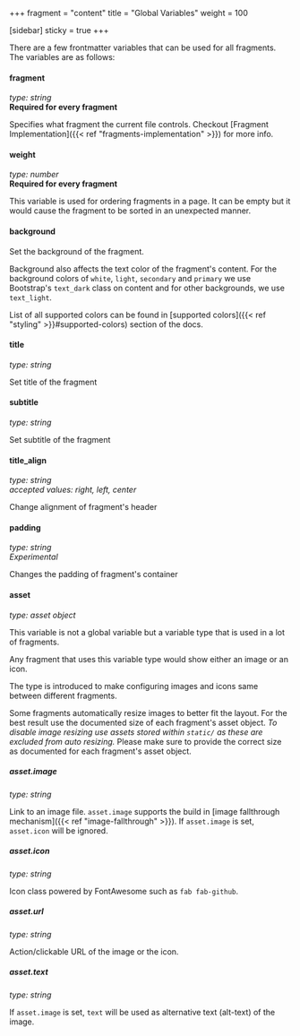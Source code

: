 +++
fragment = "content"
title = "Global Variables"
weight = 100

[sidebar]
  sticky = true
+++

There are a few frontmatter variables that can be used for all fragments. The
variables are as follows:

#### fragment
*type: string*  
**Required for every fragment**

Specifies what fragment the current file controls. Checkout [Fragment Implementation]({{< ref "fragments-implementation" >}}) for more info.

#### weight
*type: number*  
**Required for every fragment**

This variable is used for ordering fragments in a page. It can be empty but it would cause the fragment to be sorted in an unexpected manner.

#### background
Set the background of the fragment.

Background also affects the text color of the fragment's content.
For the background colors of `white`, `light`, `secondary` and `primary` we use Bootstrap's `text_dark` class on content and for other backgrounds, we use `text_light`.

List of all supported colors can be found in [supported colors]({{< ref "styling" >}}#supported-colors) section of the docs.

#### title
*type: string*

Set title of the fragment

#### subtitle
*type: string*

Set subtitle of the fragment

#### title_align
*type: string*  
*accepted values: right, left, center*

Change alignment of fragment's header

#### padding
*type: string*  
*Experimental* 

Changes the padding of fragment's container

#### asset
*type: asset object*

This variable is not a global variable but a variable type that is used in a lot of fragments.

Any fragment that uses this variable type would show either an image or an icon.

The type is introduced to make configuring images and icons same between different fragments.

Some fragments automatically resize images to better fit the layout. For the best result use the documented size of each fragment's asset object.
*To disable image resizing use assets stored within `static/` as these are excluded from auto resizing.*
Please make sure to provide the correct size as documented for each fragment's asset object.

##### asset.image
*type: string*

Link to an image file. `asset.image` supports the build in [image fallthrough mechanism]({{< ref "image-fallthrough" >}}).
If `asset.image` is set, `asset.icon` will be ignored.

##### asset.icon
*type: string*

Icon class powered by FontAwesome such as `fab fab-github`.

##### asset.url
*type: string*

Action/clickable URL of the image or the icon.

##### asset.text
*type: string*

If `asset.image` is set, `text` will be used as alternative text (alt-text) of the image.
